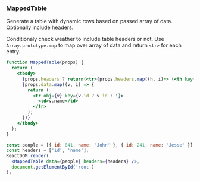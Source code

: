 ### MappedTable

Generate a table with dynamic rows based on passed array of data. Optionally include headers.

Conditionaly check weather to include table headers or not. Use `Array.prototype.map` to map over array of data and return `<tr>` for each entry.

```jsx
function MappedTable(props) {
  return (
    <tbody>
      {props.headers ? return(<tr>{props.headers.map((h, i)=> (<th key={i}>h</th>))}</tr>) : return null}
      {props.data.map((v, i) => {
        return (
          <tr obj={v} key={v.id ? v.id : i}>
            <td>v.name</td>
          </tr>
        );
      })}
    </tbody>
  );
}
```

```jsx
const people = [{ id: 841, name: 'John' }, { id: 241, name: 'Jesse' }];
const headers = ['id', 'name'];
ReactDOM.render(
  <MappedTable data={people} headers={headers} />,
  document.getElementById('root')
);
```

<!-- tags: (functional,array) -->

<!-- expertise: (0) -->
